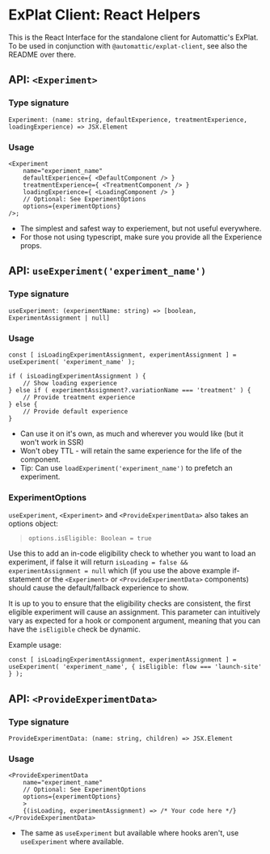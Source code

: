 # ExPlat Client: React Helpers

This is the React Interface for the standalone client for Automattic's ExPlat. To be used in conjunction with `@automattic/explat-client`, see also the README over there.

## API: `<Experiment>`

### Type signature

`Experiment: (name: string, defaultExperience, treatmentExperience, loadingExperience) => JSX.Element `

### Usage

```
<Experiment
	name="experiment_name"
	defaultExperience={ <DefaultComponent /> }
	treatmentExperience={ <TreatmentComponent /> }
	loadingExperience={ <LoadingComponent /> }
	// Optional: See ExperimentOptions
	options={experimentOptions}
/>;
```

- The simplest and safest way to experiement, but not useful everywhere.
- For those not using typescript, make sure you provide all the Experience props.

## API: `useExperiment('experiment_name')`

### Type signature

`useExperiment: (experimentName: string) => [boolean, ExperimentAssignment | null]`

### Usage

```
const [ isLoadingExperimentAssignment, experimentAssignment ] = useExperiment( 'experiment_name' );

if ( isLoadingExperimentAssignment ) {
	// Show loading experience
} else if ( experimentAssignment?.variationName === 'treatment' ) {
	// Provide treatment experience
} else {
	// Provide default experience
}
```

- Can use it on it's own, as much and wherever you would like (but it won't work in SSR)
- Won't obey TTL - will retain the same experience for the life of the component.
- Tip: Can use `loadExperiment('experiment_name')` to prefetch an experiment.

### ExperimentOptions

`useExperiment`, `<Experiment>` and `<ProvideExperimentData>` also takes an options object:

> `options.isEligible: Boolean = true`

Use this to add an in-code eligibility check to whether you want to load an experiment, if false it will return `isLoading = false && experimentAssignment = null` which (if you use the above example if-statement or the `<Experiment>` or `<ProvideExperimentData>` components) should cause the default/fallback experience to show.

It is up to you to ensure that the eligibility checks are consistent, the first eligible experiment will cause an assignment. This parameter can intuitively vary as expected for a hook or component argument, meaning that you can have the `isEligible` check be dynamic.

Example usage:

```
const [ isLoadingExperimentAssignment, experimentAssignment ] = useExperiment( 'experiment_name', { isEligible: flow === 'launch-site' } );
```

## API: `<ProvideExperimentData>`

### Type signature

`ProvideExperimentData: (name: string, children) => JSX.Element`

### Usage

```
<ProvideExperimentData
    name="experiment_name"
	// Optional: See ExperimentOptions
	options={experimentOptions}
    >
    {(isLoading, experimentAssignment) => /* Your code here */}
</ProvideExperimentData>
```

- The same as `useExperiment` but available where hooks aren't, use `useExperiment` where available.
